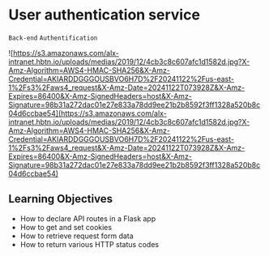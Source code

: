 # User authentication service
`Back-end`
`Authentification`

![https://s3.amazonaws.com/alx-intranet.hbtn.io/uploads/medias/2019/12/4cb3c8c607afc1d1582d.jpg?X-Amz-Algorithm=AWS4-HMAC-SHA256&X-Amz-Credential=AKIARDDGGGOUSBVO6H7D%2F20241122%2Fus-east-1%2Fs3%2Faws4_request&X-Amz-Date=20241122T073928Z&X-Amz-Expires=86400&X-Amz-SignedHeaders=host&X-Amz-Signature=98b31a272dac01e27e833a78dd9ee21b2b8592f3ff1328a520b8c04d6ccbae54](https://s3.amazonaws.com/alx-intranet.hbtn.io/uploads/medias/2019/12/4cb3c8c607afc1d1582d.jpg?X-Amz-Algorithm=AWS4-HMAC-SHA256&X-Amz-Credential=AKIARDDGGGOUSBVO6H7D%2F20241122%2Fus-east-1%2Fs3%2Faws4_request&X-Amz-Date=20241122T073928Z&X-Amz-Expires=86400&X-Amz-SignedHeaders=host&X-Amz-Signature=98b31a272dac01e27e833a78dd9ee21b2b8592f3ff1328a520b8c04d6ccbae54)

## Learning Objectives

* How to declare API routes in a Flask app
* How to get and set cookies
* How to retrieve request form data
* How to return various HTTP status codes
